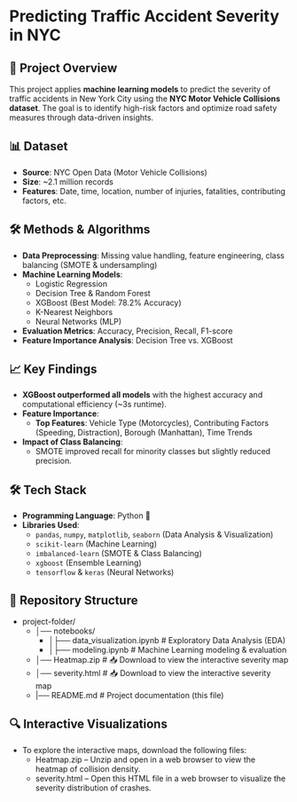 # Predicting Traffic Accident Severity in NYC

## 🚀 Project Overview
This project applies **machine learning models** to predict the severity of traffic accidents in New York City using the **NYC Motor Vehicle Collisions dataset**. The goal is to identify high-risk factors and optimize road safety measures through data-driven insights.

## 📊 Dataset
- **Source**: NYC Open Data (Motor Vehicle Collisions)
- **Size**: ~2.1 million records
- **Features**: Date, time, location, number of injuries, fatalities, contributing factors, etc.

## 🛠️ Methods & Algorithms
- **Data Preprocessing**: Missing value handling, feature engineering, class balancing (SMOTE & undersampling)
- **Machine Learning Models**:
  - Logistic Regression
  - Decision Tree & Random Forest
  - XGBoost (Best Model: 78.2% Accuracy)
  - K-Nearest Neighbors
  - Neural Networks (MLP)
- **Evaluation Metrics**: Accuracy, Precision, Recall, F1-score
- **Feature Importance Analysis**: Decision Tree vs. XGBoost

## 📈 Key Findings
- **XGBoost outperformed all models** with the highest accuracy and computational efficiency (~3s runtime).
- **Feature Importance**:
  - **Top Features**: Vehicle Type (Motorcycles), Contributing Factors (Speeding, Distraction), Borough (Manhattan), Time Trends
- **Impact of Class Balancing**:
  - SMOTE improved recall for minority classes but slightly reduced precision.

## 🛠️ Tech Stack
- **Programming Language**: Python 🐍
- **Libraries Used**:
  - `pandas`, `numpy`, `matplotlib`, `seaborn` (Data Analysis & Visualization)
  - `scikit-learn` (Machine Learning)
  - `imbalanced-learn` (SMOTE & Class Balancing)
  - `xgboost` (Ensemble Learning)
  - `tensorflow` & `keras` (Neural Networks)

## 📂 Repository Structure
 - project-folder/ 
    - │── notebooks/  
       - │├── data_visualization.ipynb # Exploratory Data Analysis (EDA) 
       - │├── modeling.ipynb           # Machine Learning modeling & evaluation
    - │── Heatmap.zip                  # 📥 Download to view the interactive severity map
    - │── severity.html                # 📥 Download to view the interactive severity map
    - |── README.md # Project documentation (this file)

## 🔍 Interactive Visualizations
 - To explore the interactive maps, download the following files:
   - Heatmap.zip – Unzip and open in a web browser to view the heatmap of collision density.
   - severity.html – Open this HTML file in a web browser to visualize the severity distribution of crashes.
